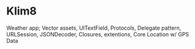 # Klim8
Weather app; Vector assets, UITextField, Protocols, Delegate pattern, URLSession, JSONDecoder, Closures, extentions, Core Location w/ GPS Data 
